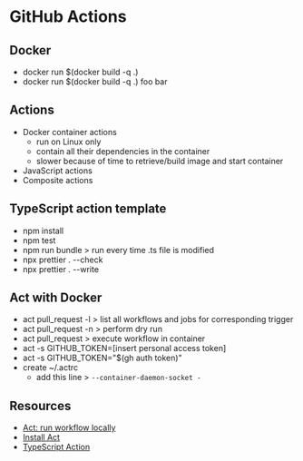 # GitHub Actions

## Docker

- docker run $(docker build -q .)
- docker run $(docker build -q .) foo bar

## Actions

- Docker container actions
    - run on Linux only
    - contain all their dependencies in the container
    - slower because of time to retrieve/build image and start container
- JavaScript actions
- Composite actions

## TypeScript action template

- npm install
- npm test
- npm run bundle > run every time .ts file is modified
- npx prettier . --check
- npx prettier . --write

## Act with Docker

- act pull_request -l > list all workflows and jobs for corresponding trigger
- act pull_request -n > perform dry run
- act pull_request > execute workflow in container
- act -s GITHUB_TOKEN=[insert personal access token]
- act -s GITHUB_TOKEN="$(gh auth token)"
- create ~/.actrc
    - add this line > `--container-daemon-socket -`

## Resources

- [Act: run workflow locally](https://github.com/nektos/act)
- [Install Act](https://nektosact.com/)
- [TypeScript Action](https://github.com/actions/typescript-action)
